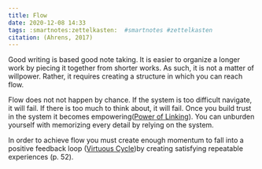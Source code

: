 ```yaml
---
title: Flow
date: 2020-12-08 14:33
tags: :smartnotes:zettelkasten:  #smartnotes #zettelkasten
citation: (Ahrens, 2017)
---
```

Good writing is based good note taking. It is easier to organize a longer work by piecing it together from shorter works. As such, it is not a matter of willpower. Rather, it requires creating a structure in which you can reach flow. 

Flow does not not happen by chance. If the system is too difficult navigate, it will fail. If there is too much to think about, it will fail. Once you build trust in the system it becomes empowering([Power of Linking](202012081141.md)). You can unburden yourself with memorizing every detail by relying on the system. 

In order to achieve flow you must create enough momentum to fall into a positive feedback loop ([Virtuous Cycle](202012141739.md))by creating satisfying repeatable experiences (p. 52).
